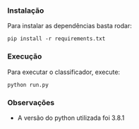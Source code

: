 ### Instalação
Para instalar as dependências basta rodar:

```
pip install -r requirements.txt
```

### Execução
Para executar o classificador, execute:

```
python run.py
```

### Observações
- A versão do python utilizada foi 3.8.1
